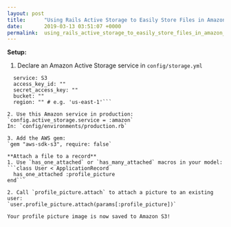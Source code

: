 ```yaml
---
layout: post
title:      "Using Rails Active Storage to Easily Store Files in Amazon S3"
date:       2019-03-13 03:51:07 +0000
permalink:  using_rails_active_storage_to_easily_store_files_in_amazon_s3
---
```



**Setup:**
1. Declare an Amazon Active Storage service in `config/storage.yml`

```amazon:
  service: S3
  access_key_id: ""
  secret_access_key: ""
  bucket: ""
  region: "" # e.g. 'us-east-1'```
	
2. Use this Amazon service in production:
`config.active_storage.service = :amazon`
In: `config/environments/production.rb`

3. Add the AWS gem:
`gem "aws-sdk-s3", require: false`

**Attach a file to a record**
1. Use `has_one_attached` or `has_many_attached` macros in your model:
```class User < ApplicationRecord
  has_one_attached :profile_picture
end```

2. Call `profile_picture.attach` to attach a picture to an existing user:
`user.profile_picture.attach(params[:profile_picture])`

Your profile picture image is now saved to Amazon S3!
	
